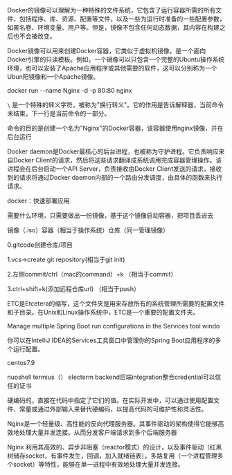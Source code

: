 Docker的镜像可以理解为一种特殊的文件系统，它包含了运行容器所需的所有文件，包括程序、库、资源、配置等文件，以及一些为运行时准备的一些配置参数，如匿名卷、环境变量、用户等。但是，镜像不包含任何动态数据，其内容在构建之后也不会被改变。

Docker镜像可以用来创建Docker容器，它类似于虚拟机镜像，是一个面向Docker引擎的只读模板。例如，一个镜像可以只包含一个完整的Ubuntu操作系统环境，也可以安装了Apache应用程序或其他需要的软件，这可以分别称为一个Ubun阳镜像和一个Apache镜像。

docker run --name Nginx -d -p 80:80 nginx

`\` 是一个特殊的转义字符，被称为"换行转义"。它的作用是告诉解释器，当前命令未结束，下一行是当前命令的一部分。

命令的目的是创建一个名为"Nginx"的Docker容器，该容器使用nginx镜像，并在后台运行

Docker daemon是Docker最核心的后台进程，也被称为守护进程。它负责响应来自Docker Client的请求，然后将这些请求翻译成系统调用完成容器管理操作。该进程会在后台启动一个API Server，负责接收由Docker Client发送的请求，接收到的请求将通过Docker daemon内部的一个路由分发调度，由具体的函数来执行请求。



docker：快速部署应用

需要什么环境，只需要做出一份镜像，基于这个镜像启动容器，把项目丢进去

镜像（.iso）容器（相当于操作系统）仓库（同一管理镜像）

0.gitcode创建仓库/项目

1.vcs->create git repository(相当于git init)

2.左侧commit/ctrl（mac的command）+k 	（相当于commit）

3.ctrl+shift+k(添加远程仓库url) 	（相当于push）

ETC是Etcetera的缩写，这个文件夹是用来存放所有的系统管理所需要的配置文件和子目录。在Unix和Linux操作系统中，ETC是一个重要的配置文件夹。



Manage multiple Spring Boot run configurations in the Services tool windo

你可以在IntelliJ IDEA的Services工具窗口中管理你的Spring Boot应用程序的多个运行配置。

centos7.9

nuoshell termius（） electerm
backend后端integration整合credential可以信任的证书



硬编码的，直接在代码中指定了它们的值。在实际开发中，可以通过使用配置文件、常量或通过外部输入来替代硬编码，以提高代码的可维护性和灵活性。



 Nginx是一个轻量级、高性能的反向代理服务器。其事件驱动的架构使得它能够高效地处理大量并发连接。从而分发客户端请求到多个后端服务器

Nginx 利用其高效的、异步非阻塞（reactor模式）的设计，以及事件驱动（红黑树储存socket，有事件发生，回调，加入就绪链表），多路复用（一个进程管理多个socket）等特性，能够在单一进程中有效地处理大量并发连接。





